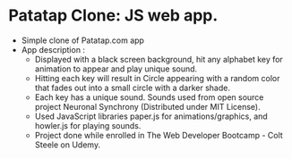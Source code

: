 # Patatap Clone: JS web app.

- Simple clone of Patatap.com app
- App description :
  - Displayed with a black screen background, hit any alphabet key for animation to appear and play unique sound.
  - Hitting each key will result in Circle appearing with a random color that fades out into a small circle with a darker shade.
  - Each key has a unique sound. Sounds used from open source project Neuronal Synchrony (Distributed under MIT License).
  - Used JavaScript libraries paper.js for animations/graphics, and howler.js for playing sounds.
  - Project done while enrolled in The Web Developer Bootcamp - Colt Steele on Udemy.
